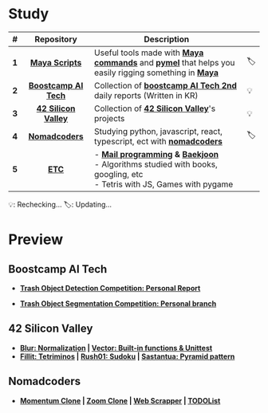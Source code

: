 # Study

|   #   |                          Repository                          | Description                                                  |         |
| :---: | :----------------------------------------------------------: | ------------------------------------------------------------ | ------- |
| **1** | **[Maya Scripts](https://github.com/lisy0123/Maya_Scripts)** | Useful tools made with [**Maya commands**](https://help.autodesk.com/cloudhelp/2023/ENU/Maya-Tech-Docs/CommandsPython/index.html) and [**pymel**](https://help.autodesk.com/cloudhelp/2023/ENU/Maya-Tech-Docs/PyMel/index.html#) that helps you easily rigging something in **[Maya](https://www.autodesk.com/products/maya/overview?support=ADVANCED&plc=MAYA&term=3-YEAR&quantity=1)** | :label: |
| **2** | **[Boostcamp AI Tech](https://github.com/lisy0123/Boostcamp_AI_Tech)** | Collection of **[boostcamp AI Tech 2nd](https://boostcamp.connect.or.kr/program_ai.html)** daily reports (Written in KR) | :bulb:  |
| **3** |   **[42 Silicon Valley](https://github.com/lisy0123/42)**    | Collection of **[42 Silicon Valley](https://www.42.us.org)**'s projects | :bulb:  |
| **4** |  **[Nomadcoders](https://github.com/lisy0123/Nomadcoders)**  | Studying python, javascript, react, typescript, ect with **[nomadcoders](https://nomadcoders.co)** | :label: |
| **5** | **[ETC](https://github.com/lisy0123/Study/tree/master/ETC)** | - **[Mail programming](https://mailprogramming.com/) & [Baekjoon](https://www.acmicpc.net/)**<br />- Algorithms studied with books, googling, etc<br />- Tetris with JS, Games with pygame |         |

:bulb:: Rechecking...    :label:: Updating...

# Preview

## Boostcamp AI Tech

- **[Trash Object Detection Competition: Personal Report](https://github.com/lisy0123/Boostcamp_AI_Tech/blob/main/07_Object_Detection/personal_report.md)**

- **[Trash Object Segmentation Competition: Personal branch](https://github.com/lisy0123/semantic-segmentation-level2-cv-18/tree/main/_SUB)**

## 42 Silicon Valley

- **[Blur: Normalization](https://github.com/lisy0123/42/tree/master/Bootcamp_python/d03/ex04)  |  [Vector: Built-in functions & Unittest](https://github.com/lisy0123/42/tree/master/Bootcamp_python/d01/ex02)**
- **[Fillit: Tetriminos](https://github.com/lisy0123/42/tree/master/Cadet_old/fillit)  |  [Rush01: Sudoku](https://github.com/lisy0123/42/tree/master/Piscine/rush01/ex00)   |  [Sastantua: Pyramid pattern](https://github.com/lisy0123/42/tree/master/Piscine/sastantua/ex00)**

## Nomadcoders

- **[Momentum Clone](https://lisy0123.github.io/Momentum_Clone/)  |  [Zoom Clone](https://codesandbox.io/s/zoom-03-llzq7) | [Web Scrapper](https://day-thirteen-and-fourteen--lisy0123.repl.co/) | [TODOList](https://lisy0123.github.io/TODOList/)**

